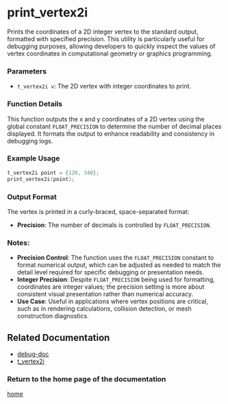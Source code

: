 # print_vertex2i
Prints the coordinates of a 2D integer vertex to the standard output, formatted with specified precision. This utility is particularly useful for debugging purposes, allowing developers to quickly inspect the values of vertex coordinates in computational geometry or graphics programming.

### Parameters
- `t_vertex2i v`: The 2D vertex with integer coordinates to print.

### Function Details
This function outputs the x and y coordinates of a 2D vertex using the global constant `FLOAT_PRECISION` to determine the number of decimal places displayed. It formats the output to enhance readability and consistency in debugging logs.

### Example Usage
```c
t_vertex2i point = {120, 340};
print_vertex2i(point);
```

### Output Format
The vertex is printed in a curly-braced, space-separated format:
- **Precision**: The number of decimals is controlled by `FLOAT_PRECISION`.

### Notes:
- **Precision Control**: The function uses the `FLOAT_PRECISION` constant to format numerical output, which can be adjusted as needed to match the detail level required for specific debugging or presentation needs.
- **Integer Precision**: Despite `FLOAT_PRECISION` being used for formatting, coordinates are integer values; the precision setting is more about consistent visual presentation rather than numerical accuracy.
- **Use Case**: Useful in applications where vertex positions are critical, such as in rendering calculations, collision detection, or mesh construction diagnostics.

## Related Documentation
- [debug-doc](./debug-doc.md)
- [t_vertex2i](../vertex/vertex2i/t_vertex2i.md)

### Return to the home page of the documentation
[home](../home.md)